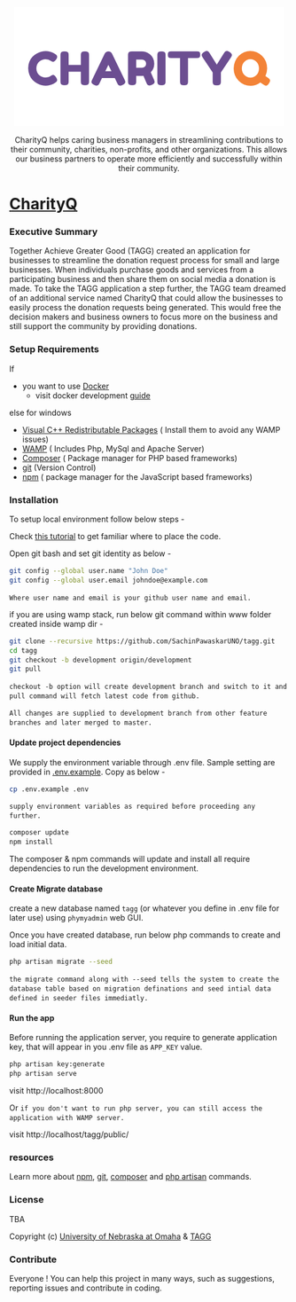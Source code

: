 <p align="center">
    <img src="./public/img/CharityQ.png" alt="CharityQ Logo"/>
</p>

<p align="center">CharityQ helps caring business managers in streamlining contributions to their community, charities, non-profits, and other organizations. This allows our business partners to operate more efficiently and successfully within their community.</p>

# [CharityQ](https://tagg-uno.herokuapp.com/)

### Executive Summary

Together Achieve Greater Good (TAGG) created an application for businesses to streamline the donation request process for small and large businesses.  When individuals purchase goods and services from a participating business and then share them on social media a donation is made. To take the TAGG application a step further, the TAGG team dreamed of an additional service named CharityQ that could allow the businesses to easily process the donation requests being generated.  This would free the decision makers and business owners to focus more on the business and still support the community by providing donations.

### Setup Requirements
If
* you want to use [Docker](https://www.docker.com/)
    * visit docker development [guide](docker-dev.md)

else for windows 
* [Visual C++ Redistributable Packages](http://wampserver.aviatechno.net/files/vcpackages/all_vc_redist_x86_x64.zip) ( Install them to avoid any WAMP issues)
* [WAMP](http://http://wampserver.aviatechno.net/) ( Includes Php, MySql and Apache Server)
* [Composer](https://getcomposer.org/) ( Package manager for PHP based frameworks)
* [git](https://git-scm.com/downloads) (Version Control)
* [npm](https://docs.npmjs.com/getting-started/installing-node) ( package manager for the JavaScript based frameworks)

### Installation

To setup local environment follow below steps - 

Check [this tutorial](http://www.codovel.com/install-laravel-55-on-windows-step-by-step.html) to get familiar where to place the code.

Open git bash and set git identity as below -
```bash
git config --global user.name "John Doe"
git config --global user.email johndoe@example.com 
```
`Where user name and email is your github user name and email.`

if you are using wamp stack, run below git command within www folder created inside wamp dir -
```bash
git clone --recursive https://github.com/SachinPawaskarUNO/tagg.git
cd tagg
git checkout -b development origin/development
git pull
```
`checkout -b option will create development branch and switch to it and pull command will fetch latest code from github.`

`All changes are supplied to development branch from other feature branches and later merged to master.`

#### Update project dependencies
We supply the environment variable through .env file. Sample setting are provided in [.env.example](.env.example).
Copy as below - 
```bash
cp .env.example .env
```
`supply environment variables as required before proceeding any further.`

```bash
composer update
npm install
```
The composer & npm commands will update and install all require dependencies to run the development environment.

#### Create Migrate database

create a new database named `tagg` (or whatever you define in .env file for later use) using `phymyadmin` web GUI. 

Once you have created database, run below php commands to create and load initial data.

```bash
php artisan migrate --seed
```
`the migrate command along with --seed tells the system to create the database table based on migration definations and seed intial data defined in seeder files immediatly.`

#### Run the app 

Before running the application server, you require to generate application key, that will appear in you .env file as `APP_KEY` value.

```bash
php artisan key:generate
php artisan serve
```
visit http://localhost:8000

Or 
`if you don't want to run php server, you can still access the application with WAMP server.`

visit http://localhost/tagg/public/

### resources
Learn more about [npm](https://docs.npmjs.com/cli/npm), [git](https://git-scm.com/docs), [composer](https://getcomposer.org/doc/03-cli.md) and [php artisan](https://laravel.com/docs/5.5/artisan) commands.

### License
TBA

Copyright (c) [University of Nebraska at Omaha](https://www.unomaha.edu/) & [TAGG](http://www.togetheragreatergood.com/)

### Contribute

Everyone ! You can help this project in many ways, such as suggestions, reporting issues and contribute in coding.
